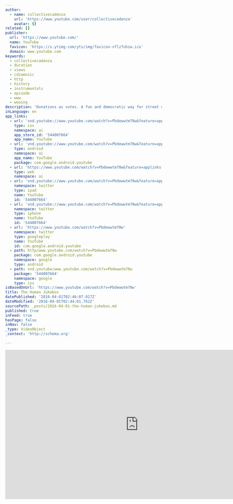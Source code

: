 ```yaml
---
author:
  - name: collectivecadenza
    url: 'https://www.youtube.com/user/collectivecadenza'
    avatar: {}
related: []
publisher:
  url: 'https://www.youtube.com/'
  name: YouTube
  favicon: 'https://s.ytimg.com/yts/img/favicon-vflz7uhzw.ico'
  domain: www.youtube.com
keywords:
  - collectivecadenza
  - duration
  - views
  - cdzamusic
  - http
  - history
  - instrumentals
  - episode
  - www
  - wooing
description: 'Donations as votes. A fun and democratic way for street musicians to receive money. cdza. We create musical video experiments. New video every other Tuesday. Charles Yang on Violin: http://www.charlesyangmusic.com/ Michael Thurber on Bass http://www.michaelt.org Eddie Barbash on Alto Saxophone: http://www.thetresamigos.net/ Money was sent to Wingspan Arts [http://www.wingspanarts.org], a non-profit that aims to expose diverse and young groups of people to the arts.'
inLanguage: en
app_links:
  - url: 'vnd.youtube://www.youtube.com/watch?v=Pbdewwtm70w&feature=applinks'
    type: ios
    namespace: ai
    app_store_id: '544007664'
    app_name: YouTube
  - url: 'vnd.youtube://www.youtube.com/watch?v=Pbdewwtm70w&feature=applinks'
    type: android
    namespace: ai
    app_name: YouTube
    package: com.google.android.youtube
  - url: 'https://www.youtube.com/watch?v=Pbdewwtm70w&feature=applinks'
    type: web
    namespace: ai
  - url: 'vnd.youtube://www.youtube.com/watch?v=Pbdewwtm70w&feature=applinks'
    namespace: twitter
    type: ipad
    name: YouTube
    id: '544007664'
  - url: 'vnd.youtube://www.youtube.com/watch?v=Pbdewwtm70w&feature=applinks'
    namespace: twitter
    type: iphone
    name: YouTube
    id: '544007664'
  - url: 'https://www.youtube.com/watch?v=Pbdewwtm70w'
    namespace: twitter
    type: googleplay
    name: YouTube
    id: com.google.android.youtube
  - path: http/www.youtube.com/watch?v=Pbdewwtm70w
    package: com.google.android.youtube
    namespace: google
    type: android
  - path: vnd.youtube/www.youtube.com/watch?v=Pbdewwtm70w
    package: '544007664'
    namespace: google
    type: ios
isBasedOnUrl: 'https://www.youtube.com/watch?v=Pbdewwtm70w'
title: The Human Jukebox
datePublished: '2016-04-01T02:46:07.017Z'
dateModified: '2016-04-01T02:44:01.762Z'
sourcePath: _posts/2016-04-01-the-human-jukebox.md
published: true
inFeed: true
hasPage: false
inNav: false
_type: VideoObject
_context: 'http://schema.org'

---
```

<iframe src="https://cdn.embedly.com/widgets/media.html?src=https%3A%2F%2Fwww.youtube.com%2Fembed%2FPbdewwtm70w%3Ffeature%3Doembed&amp;url=https%3A%2F%2Fwww.youtube.com%2Fwatch%3Fv%3DPbdewwtm70w&amp;image=https%3A%2F%2Fi.ytimg.com%2Fvi%2FPbdewwtm70w%2Fhqdefault.jpg&amp;key=b7d04c9b404c499eba89ee7072e1c4f7&amp;type=text%2Fhtml&amp;schema=youtube" width="854" height="480" scrolling="no" frameborder="0" allowfullscreen="allowfullscreen" style=""></iframe>